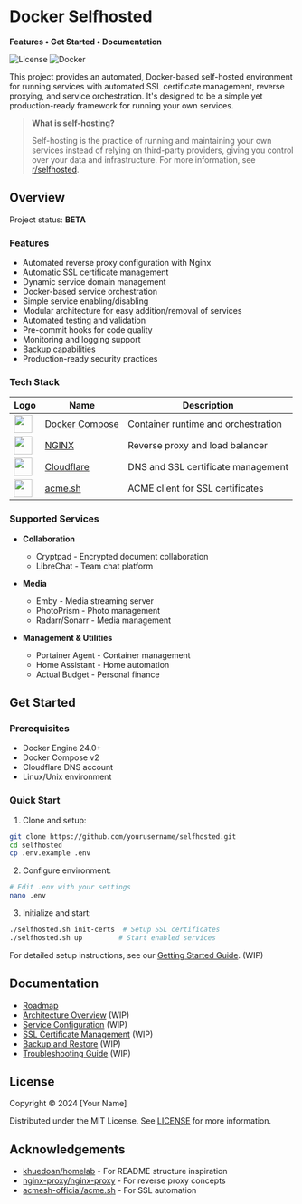 # Docker Selfhosted

**Features • Get Started • Documentation**

![License](https://img.shields.io/badge/license-MIT-blue.svg)
![Docker](https://img.shields.io/badge/docker-%230db7ed.svg?logo=docker&logoColor=white)

This project provides an automated, Docker-based self-hosted environment for running services with automated SSL certificate management, reverse proxying, and service orchestration. It's designed to be a simple yet production-ready framework for running your own services.

> **What is self-hosting?**
>
> Self-hosting is the practice of running and maintaining your own services instead of relying on third-party providers, giving you control over your data and infrastructure. For more information, see [r/selfhosted](https://www.reddit.com/r/selfhosted/wiki/index).

## Overview

Project status: **BETA**

### Features

- Automated reverse proxy configuration with Nginx
- Automatic SSL certificate management
- Dynamic service domain management
- Docker-based service orchestration
- Simple service enabling/disabling
- Modular architecture for easy addition/removal of services
- Automated testing and validation
- Pre-commit hooks for code quality
- Monitoring and logging support
- Backup capabilities
- Production-ready security practices

### Tech Stack

| Logo | Name | Description |
|------|------|-------------|
| <img src="https://raw.githubusercontent.com/docker/compose/main/logo.png" width="32"> | [Docker Compose](https://docs.docker.com/compose/) | Container runtime and orchestration |
| <img src="https://nginx.org/img/nginx_logo.png" width="32"> | [NGINX](https://www.nginx.com) | Reverse proxy and load balancer |
| <img src="https://www.cloudflare.com/img/logo-cloudflare-dark.svg" width="32"> | [Cloudflare](https://www.cloudflare.com) | DNS and SSL certificate management |
| <img src="https://github.com/acmesh-official/acme.sh/raw/master/wiki/logo.png" width="32"> | [acme.sh](https://github.com/acmesh-official/acme.sh) | ACME client for SSL certificates |

### Supported Services

- **Collaboration**
  - Cryptpad - Encrypted document collaboration
  - LibreChat - Team chat platform

- **Media**
  - Emby - Media streaming server
  - PhotoPrism - Photo management
  - Radarr/Sonarr - Media management

- **Management & Utilities**
  - Portainer Agent - Container management
  - Home Assistant - Home automation
  - Actual Budget - Personal finance

## Get Started

### Prerequisites

- Docker Engine 24.0+
- Docker Compose v2
- Cloudflare DNS account
- Linux/Unix environment

### Quick Start

1. Clone and setup:
```bash
git clone https://github.com/yourusername/selfhosted.git
cd selfhosted
cp .env.example .env
```

2. Configure environment:
```bash
# Edit .env with your settings
nano .env
```

3. Initialize and start:
```bash
./selfhosted.sh init-certs  # Setup SSL certificates
./selfhosted.sh up         # Start enabled services
```

For detailed setup instructions, see our [Getting Started Guide](docs/getting-started.md). (WIP)

## Documentation

- [Roadmap](docs/roadmap.md)
- [Architecture Overview](docs/architecture.md) (WIP)
- [Service Configuration](docs/services.md) (WIP)
- [SSL Certificate Management](docs/ssl.md) (WIP)
- [Backup and Restore](docs/backup.md) (WIP)
- [Troubleshooting Guide](docs/troubleshooting.md) (WIP)

## License

Copyright © 2024 [Your Name]

Distributed under the MIT License. See [LICENSE](LICENSE) for more information.

## Acknowledgements

- [khuedoan/homelab](https://github.com/khuedoan/homelab) - For README structure inspiration
- [nginx-proxy/nginx-proxy](https://github.com/nginx-proxy/nginx-proxy) - For reverse proxy concepts
- [acmesh-official/acme.sh](https://github.com/acmesh-official/acme.sh) - For SSL automation
